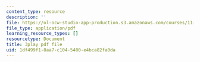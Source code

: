 ```yaml
---
content_type: resource
description: ''
file: https://ol-ocw-studio-app-production.s3.amazonaws.com/courses/11-384-malaysia-sustainable-cities-practicum-spring-2018/1df499f18aa7c1045400e4bca82fa0da_JlKqhxwezkg.pdf
file_type: application/pdf
learning_resource_types: []
resourcetype: Document
title: 3play pdf file
uid: 1df499f1-8aa7-c104-5400-e4bca82fa0da
---
```

